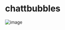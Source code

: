 # chattbubbles

![image](https://user-images.githubusercontent.com/113385912/193122011-6b1d6d1a-32c9-4500-83a6-45ffc0d0830e.png)


